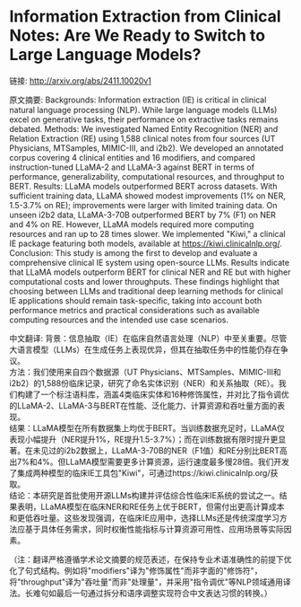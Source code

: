 # Information Extraction from Clinical Notes: Are We Ready to Switch to Large Language Models?

链接: http://arxiv.org/abs/2411.10020v1

原文摘要:
Backgrounds: Information extraction (IE) is critical in clinical natural
language processing (NLP). While large language models (LLMs) excel on
generative tasks, their performance on extractive tasks remains debated.
Methods: We investigated Named Entity Recognition (NER) and Relation Extraction
(RE) using 1,588 clinical notes from four sources (UT Physicians, MTSamples,
MIMIC-III, and i2b2). We developed an annotated corpus covering 4 clinical
entities and 16 modifiers, and compared instruction-tuned LLaMA-2 and LLaMA-3
against BERT in terms of performance, generalizability, computational
resources, and throughput to BERT. Results: LLaMA models outperformed BERT
across datasets. With sufficient training data, LLaMA showed modest
improvements (1% on NER, 1.5-3.7% on RE); improvements were larger with limited
training data. On unseen i2b2 data, LLaMA-3-70B outperformed BERT by 7% (F1) on
NER and 4% on RE. However, LLaMA models required more computing resources and
ran up to 28 times slower. We implemented "Kiwi," a clinical IE package
featuring both models, available at https://kiwi.clinicalnlp.org/. Conclusion:
This study is among the first to develop and evaluate a comprehensive clinical
IE system using open-source LLMs. Results indicate that LLaMA models outperform
BERT for clinical NER and RE but with higher computational costs and lower
throughputs. These findings highlight that choosing between LLMs and
traditional deep learning methods for clinical IE applications should remain
task-specific, taking into account both performance metrics and practical
considerations such as available computing resources and the intended use case
scenarios.

中文翻译:
背景：信息抽取（IE）在临床自然语言处理（NLP）中至关重要。尽管大语言模型（LLMs）在生成任务上表现优异，但其在抽取任务中的性能仍存在争议。  
方法：我们使用来自四个数据源（UT Physicians、MTSamples、MIMIC-III和i2b2）的1,588份临床记录，研究了命名实体识别（NER）和关系抽取（RE）。我们构建了一个标注语料库，涵盖4类临床实体和16种修饰属性，并对比了指令调优的LLaMA-2、LLaMA-3与BERT在性能、泛化能力、计算资源和吞吐量方面的表现。  
结果：LLaMA模型在所有数据集上均优于BERT。当训练数据充足时，LLaMA仅表现小幅提升（NER提升1%，RE提升1.5-3.7%）；而在训练数据有限时提升更显著。在未见过的i2b2数据上，LLaMA-3-70B的NER（F1值）和RE分别比BERT高出7%和4%。但LLaMA模型需要更多计算资源，运行速度最多慢28倍。我们开发了集成两种模型的临床IE工具包"Kiwi"，可通过https://kiwi.clinicalnlp.org/获取。  
结论：本研究是首批使用开源LLMs构建并评估综合性临床IE系统的尝试之一。结果表明，LLaMA模型在临床NER和RE任务上优于BERT，但需付出更高计算成本和更低吞吐量。这些发现强调，在临床IE应用中，选择LLMs还是传统深度学习方法应基于具体任务需求，同时权衡性能指标与计算资源可用性、应用场景等实际因素。  

（注：翻译严格遵循学术论文摘要的规范表述，在保持专业术语准确性的前提下优化了句式结构。例如将"modifiers"译为"修饰属性"而非字面的"修饰符"，将"throughput"译为"吞吐量"而非"处理量"，并采用"指令调优"等NLP领域通用译法。长难句如最后一句通过拆分和语序调整实现符合中文表达习惯的转换。）
